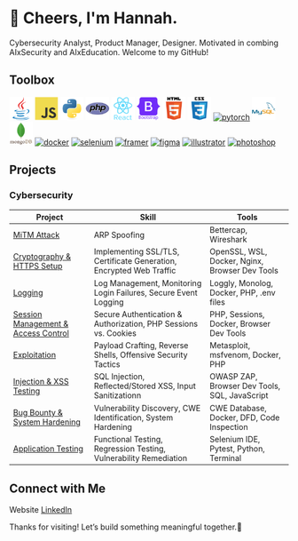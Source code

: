 # 👋 Cheers, I'm Hannah.

Cybersecurity Analyst, Product Manager, Designer. Motivated in combing AIxSecurity and AIxEducation. Welcome to my GitHub!


## Toolbox
<p>
  <a target="_blank" href="https://raw.githubusercontent.com/devicons/devicon/master/icons/java/java-original.svg" style="display: inline-block;"><img src="https://raw.githubusercontent.com/devicons/devicon/master/icons/java/java-original.svg" alt="java" width="42" height="42" /></a>
  <a target="_blank" href="https://raw.githubusercontent.com/devicons/devicon/master/icons/javascript/javascript-original.svg" style="display: inline-block;"><img src="https://raw.githubusercontent.com/devicons/devicon/master/icons/javascript/javascript-original.svg" alt="javascript" width="42" height="42" /></a>
  <a target="_blank" href="https://raw.githubusercontent.com/devicons/devicon/master/icons/python/python-original.svg" style="display: inline-block;"><img src="https://raw.githubusercontent.com/devicons/devicon/master/icons/python/python-original.svg" alt="python" width="42" height="42" /></a>
  <a target="_blank" href="https://raw.githubusercontent.com/devicons/devicon/master/icons/php/php-original.svg" style="display: inline-block;"><img src="https://raw.githubusercontent.com/devicons/devicon/master/icons/php/php-original.svg" alt="php" width="42" height="42" /></a>
  <a target="_blank" href="https://raw.githubusercontent.com/devicons/devicon/master/icons/react/react-original-wordmark.svg" style="display: inline-block;"><img src="https://raw.githubusercontent.com/devicons/devicon/master/icons/react/react-original-wordmark.svg" alt="react" width="42" height="42" /></a>
  <a target="_blank" href="https://raw.githubusercontent.com/devicons/devicon/master/icons/bootstrap/bootstrap-plain-wordmark.svg" style="display: inline-block;"><img src="https://raw.githubusercontent.com/devicons/devicon/master/icons/bootstrap/bootstrap-plain-wordmark.svg" alt="bootstrap" width="42" height="42" /></a>
  <a target="_blank" href="https://raw.githubusercontent.com/devicons/devicon/master/icons/html5/html5-original-wordmark.svg" style="display: inline-block;"><img src="https://raw.githubusercontent.com/devicons/devicon/master/icons/html5/html5-original-wordmark.svg" alt="html5" width="42" height="42" /></a>
  <a target="_blank" href="https://raw.githubusercontent.com/devicons/devicon/master/icons/css3/css3-original-wordmark.svg" style="display: inline-block;"><img src="https://raw.githubusercontent.com/devicons/devicon/master/icons/css3/css3-original-wordmark.svg" alt="css3" width="42" height="42" /></a>
  <a target="_blank" href="https://www.vectorlogo.zone/logos/pytorch/pytorch-icon.svg" style="display: inline-block;"><img src="https://www.vectorlogo.zone/logos/pytorch/pytorch-icon.svg" alt="pytorch" width="42" height="42" /></a>
  <a target="_blank" href="https://raw.githubusercontent.com/devicons/devicon/master/icons/mysql/mysql-original-wordmark.svg" style="display: inline-block;"><img src="https://raw.githubusercontent.com/devicons/devicon/master/icons/mysql/mysql-original-wordmark.svg" alt="mysql" width="42" height="42" /></a>
  <a target="_blank" href="https://raw.githubusercontent.com/devicons/devicon/master/icons/mongodb/mongodb-original-wordmark.svg" style="display: inline-block;"><img src="https://raw.githubusercontent.com/devicons/devicon/master/icons/mongodb/mongodb-original-wordmark.svg" alt="mongodb" width="42" height="42" /></a>
  <a target="_blank" href="https://www.netdata.cloud/img/docker.svg" style="display: inline-block;"><img src="https://www.netdata.cloud/img/docker.svg" alt="docker" width="42" height="42" /></a>
  <a target="_blank" href="https://raw.githubusercontent.com/detain/svg-logos/780f25886640cef088af994181646db2f6b1a3f8/svg/selenium-logo.svg" style="display: inline-block;"><img src="https://raw.githubusercontent.com/detain/svg-logos/780f25886640cef088af994181646db2f6b1a3f8/svg/selenium-logo.svg" alt="selenium" width="42" height="42" /></a>
  <a target="_blank" href="https://www.vectorlogo.zone/logos/framer/framer-icon.svg" style="display: inline-block;"><img src="https://www.vectorlogo.zone/logos/framer/framer-icon.svg" alt="framer" width="42" height="42" /></a>
  <a target="_blank" href="https://www.vectorlogo.zone/logos/figma/figma-icon.svg" style="display: inline-block;"><img src="https://www.vectorlogo.zone/logos/figma/figma-icon.svg" alt="figma" width="42" height="42" /></a>
  <a target="_blank" href="https://upload.wikimedia.org/wikipedia/commons/f/fb/Adobe_Illustrator_CC_icon.svg" style="display: inline-block;"><img src="https://upload.wikimedia.org/wikipedia/commons/f/fb/Adobe_Illustrator_CC_icon.svg" alt="illustrator" width="42" height="42" /></a>
  <a target="_blank" href="https://www.adobe.com/content/dam/acom/one-console/icons_rebrand/ps_appicon.svg" style="display: inline-block;"><img src="https://www.adobe.com/content/dam/acom/one-console/icons_rebrand/ps_appicon.svg" alt="photoshop" width="42" height="42" /></a>
</p>


## Projects  
### Cybersecurity

| Project                         | Skill                        | Tools                   |
|---------------------------------|------------------------------|-------------------------|
| [MiTM Attack](#)                  | ARP Spoofing                | Bettercap, Wireshark |
| [Cryptography & HTTPS Setup](#)   | Implementing SSL/TLS, Certificate Generation, Encrypted Web Traffic | OpenSSL, WSL, Docker, Nginx, Browser Dev Tools |
| [Logging](#)                  | 	Log Management, Monitoring Login Failures, Secure Event Logging                | Loggly, Monolog, Docker, PHP, .env files |
| [Session Management & Access Control](#)                  | Secure Authentication & Authorization, PHP Sessions vs. Cookies      | PHP, Sessions, Docker, Browser Dev Tools |
| [Exploitation](#)                       | Payload Crafting, Reverse Shells, Offensive Security Tactics  | Metasploit, msfvenom, Docker, PHP |
| [Injection & XSS Testing](#)                       | SQL Injection, Reflected/Stored XSS, Input Sanitizationn  | OWASP ZAP, Browser Dev Tools, SQL, JavaScript |
| [Bug Bounty & System Hardening](#)                       | Vulnerability Discovery, CWE Identification, System Hardening  | CWE Database, Docker, DFD, Code Inspection |
| [Application Testing](#)                       | Functional Testing, Regression Testing, Vulnerability Remediation  | Selenium IDE, Pytest, Python, Terminal |


## Connect with Me

Website
[LinkedIn](https://www.linkedin.com/in/hhyi/)


Thanks for visiting! Let’s build something meaningful together.🫧
